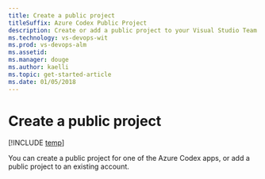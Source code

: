 ```yaml
---
title: Create a public project
titleSuffix: Azure Codex Public Project  
description: Create or add a public project to your Visual Studio Team Services account 
ms.technology: vs-devops-wit
ms.prod: vs-devops-alm
ms.assetid: 
ms.manager: douge
ms.author: kaelli
ms.topic: get-started-article
ms.date: 01/05/2018
---
```


# Create a public project

[!INCLUDE [temp](_shared/version-public-projects.md)] 

You can create a public project for one of the Azure Codex apps, or add a public project to an existing account. 





 